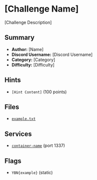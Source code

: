 # [Challenge Name]
[Challenge Description]

## Summary
- **Author:** [Name]
- **Discord Username:** [Discord Username]
- **Category:** [Category]
- **Difficulty:** [Difficulty]

## Hints
- `[Hint Content]` (100 points)

## Files
- [`example.txt`](dist\example.txt)


## Services
- [`container-name`](service/container-name) (port 1337)


## Flags
- `YBN{example}` (static)
